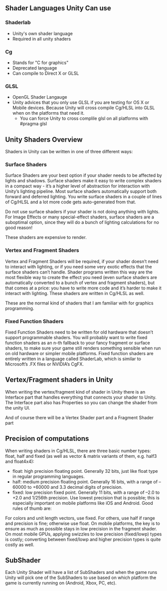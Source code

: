 ## Shader Languages Unity Can use

### Shaderlab
 * Unity's own shader language
 * Required in all unity shaders

### Cg
 * Stands for "C for graphics"
 * Deprecated language
 * Can compile to Direct X or GLSL

### GLSL
 * OpenGL Shader Langauge
 * Unity advices that you only use GLSL if you are testing for OS X or Mobile devices. Because Unity will cross compile Cg/HLSL into GLSL when on the platforms that need it.
   * You can force Unity to cross complile glsl on all platforms with #pragma glsl

## Unity Shaders Overview

Shaders in Unity can be written in one of three different ways:

### Surface Shaders

Surface Shaders are your best option if your shader needs to be affected by lights and shadows. Surface shaders make it easy to write complex shaders in a compact way - it’s a higher level of abstraction for interaction with Unity’s lighting pipeline. Most surface shaders automatically support both forward and deferred lighting. You write surface shaders in a couple of lines of Cg/HLSL and a lot more code gets auto-generated from that.

Do not use surface shaders if your shader is not doing anything with lights. For Image Effects or many special-effect shaders, surface shaders are a suboptimal option, since they will do a bunch of lighting calculations for no good reason!

These shaders are expensive to render.

### Vertex and Fragment Shaders

Vertex and Fragment Shaders will be required, if your shader doesn’t need to interact with lighting, or if you need some very exotic effects that the surface shaders can’t handle. Shader programs written this way are the most flexible way to create the effect you need (even surface shaders are automatically converted to a bunch of vertex and fragment shaders), but that comes at a price: you have to write more code and it’s harder to make it interact with lighting. These shaders are written in Cg/HLSL as well.

These are the normal kind of shaders that I am familiar with for graphics programming.

### Fixed Function Shaders

Fixed Function Shaders need to be written for old hardware that doesn’t support programmable shaders. You will probably want to write fixed function shaders as an n-th fallback to your fancy fragment or surface shaders, to make sure your game still renders something sensible when run on old hardware or simpler mobile platforms. Fixed function shaders are entirely written in a language called ShaderLab, which is similar to Microsoft’s .FX files or NVIDIA’s CgFX.

## Vertex/Fragment shaders in Unity

When writing the vertex/fragment kind of shader in Unity there is an Interface part that handles everything that connects your shader to Unity. The Interface part also has Properties so you can change the shader from the unity UI.

And of course there will be a Vertex Shader part and a Fragment Shader part

## Precision of computations

When writing shaders in Cg/HLSL, there are three basic number types: float, half and fixed (as well as vector & matrix variants of them, e.g. half3 and float4x4):

 * float: high precision floating point. Generally 32 bits, just like float type in regular programming languages.
 * half: medium precision floating point. Generally 16 bits, with a range of –60000 to +60000 and 3.3 decimal digits of precision.
 * fixed: low precision fixed point. Generally 11 bits, with a range of –2.0 to +2.0 and 1/256th precision.
Use lowest precision that is possible; this is especially important on mobile platforms like iOS and Android. Good rules of thumb are:

For colors and unit length vectors, use fixed.
For others, use half if range and precision is fine; otherwise use float.
On mobile platforms, the key is to ensure as much as possible stays in low precision in the fragment shader. On most mobile GPUs, applying swizzles to low precision (fixed/lowp) types is costly; converting between fixed/lowp and higher precision types is quite costly as well.

## SubShader
Each Unity Shader will have a list of SubShaders and when the game runs Unity will pick one of the SubShaders to use based on which platform the game is currently running on (Android, Xbox, PC, etc).
